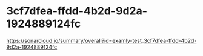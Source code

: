 # 3cf7dfea-ffdd-4b2d-9d2a-1924889124fc
https://sonarcloud.io/summary/overall?id=examly-test_3cf7dfea-ffdd-4b2d-9d2a-1924889124fc
